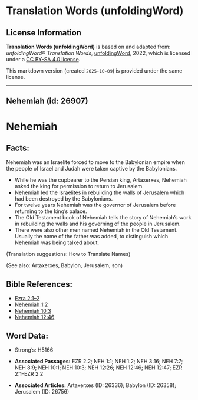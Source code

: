 # Translation Words (unfoldingWord)

## License Information

**Translation Words (unfoldingWord)** is based on and adapted from: _unfoldingWord® Translation Words_, [unfoldingWord](https://unfoldingword.org/utw), 2022, which is licensed under a [CC BY-SA 4.0 license](https://creativecommons.org/licenses/by-sa/4.0/legalcode.en).

This markdown version (created `2025-10-09`) is provided under the same license.



--------------------------------

## Nehemiah (id: 26907)

Nehemiah
========

Facts:
------

Nehemiah was an Israelite forced to move to the Babylonian empire when the people of Israel and Judah were taken captive by the Babylonians.

* While he was the cupbearer to the Persian king, Artaxerxes, Nehemiah asked the king for permission to return to Jerusalem.
* Nehemiah led the Israelites in rebuilding the walls of Jerusalem which had been destroyed by the Babylonians.
* For twelve years Nehemiah was the governor of Jerusalem before returning to the king’s palace.
* The Old Testament book of Nehemiah tells the story of Nehemiah’s work in rebuilding the walls and his governing of the people in Jerusalem.
* There were also other men named Nehemiah in the Old Testament. Usually the name of the father was added, to distinguish which Nehemiah was being talked about.

(Translation suggestions: How to Translate Names)

(See also: Artaxerxes, Babylon, Jerusalem, son)

Bible References:
-----------------

* [Ezra 2:1–2](https://ref.ly/Ezra2:1-Ezra2:2)
* [Nehemiah 1:2](https://ref.ly/Neh1:2)
* [Nehemiah 10:3](https://ref.ly/Neh10:3)
* [Nehemiah 12:46](https://ref.ly/Neh12:46)

Word Data:
----------

* Strong’s: H5166

* **Associated Passages:** EZR 2:2; NEH 1:1; NEH 1:2; NEH 3:16; NEH 7:7; NEH 8:9; NEH 10:1; NEH 10:3; NEH 12:26; NEH 12:46; NEH 12:47; EZR 2:1–EZR 2:2
* **Associated Articles:** Artaxerxes (ID: 26336); Babylon (ID: 26358); Jerusalem (ID: 26756)

